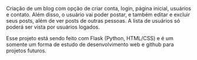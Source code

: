   Criação de um blog com opção de criar conta, login, página inicial, usuários e contato. Além disso,
o usuário vai poder postar, e também editar e excluir seus posts, além de ver posts de outras
pessoas. A lista de usuários só poderá ser vista por usuários logados.

  Esse projeto está sendo feito com Flask (Python, HTML/CSS) e é um somente um forma de estudo de
desenvolvimento web e github para projetos futuros.
